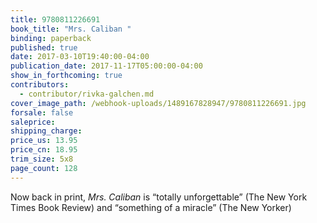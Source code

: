 ```yaml
---
title: 9780811226691
book_title: "Mrs. Caliban "
binding: paperback
published: true
date: 2017-03-10T19:40:00-04:00
publication_date: 2017-11-17T05:00:00-04:00
show_in_forthcoming: true
contributors:
  - contributor/rivka-galchen.md
cover_image_path: /webhook-uploads/1489167828947/9780811226691.jpg
forsale: false
saleprice:
shipping_charge:
price_us: 13.95
price_cn: 18.95
trim_size: 5x8
page_count: 128
---
```

Now back in print, _Mrs. Caliban_ is “totally unforgettable” (The New York Times Book Review) and “something of a miracle” (The New Yorker)

